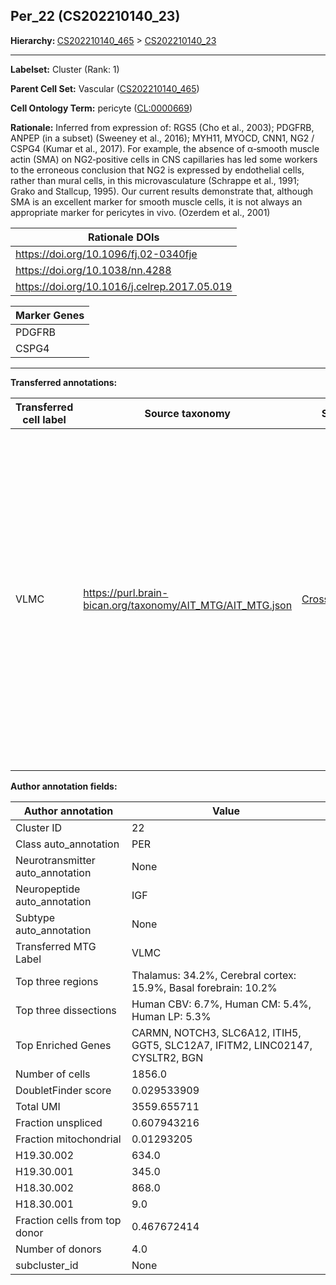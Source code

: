 ## Per_22 (CS202210140_23)
<b>Hierarchy: </b>
[CS202210140_465](https://purl.brain-bican.org/taxonomy/CS202210140#CS202210140_465) >
[CS202210140_23](https://purl.brain-bican.org/taxonomy/CS202210140#CS202210140_23)

---


**Labelset:** Cluster (Rank: 1)

**Parent Cell Set:** Vascular ([CS202210140_465](https://purl.brain-bican.org/taxonomy/CS202210140#CS202210140_465))



**Cell Ontology Term:**  pericyte ([CL:0000669](https://www.ebi.ac.uk/ols/ontologies/cl/terms?obo_id=CL:0000669)) 

**Rationale:** Inferred from expression of: RGS5 (Cho et al., 2003);  PDGFRB, ANPEP (in a subset) (Sweeney et al., 2016); MYH11, MYOCD, CNN1, NG2 / CSPG4 (Kumar et al., 2017).   For example, the absence of α‐smooth muscle actin (SMA) on NG2‐positive cells in CNS capillaries has led some workers to the erroneous conclusion that NG2 is expressed by endothelial cells, rather than mural cells, in this microvasculature (Schrappe et al., 1991; Grako and Stallcup, 1995). Our current results demonstrate that, although SMA is an excellent marker for smooth muscle cells, it is not always an appropriate marker for pericytes in vivo. (Ozerdem et al., 2001)

| Rationale DOIs |
|----------------|
|https://doi.org/10.1096/fj.02-0340fje|
|https://doi.org/10.1038/nn.4288|
|https://doi.org/10.1016/j.celrep.2017.05.019|

[MARKER GENES.]: #


| Marker Genes |
|--------------|
|PDGFRB|
|CSPG4|

---

[TRANSFERRED ANNOTATIONS.]: #


**Transferred annotations:**

| Transferred cell label | Source taxonomy | Source node accession | Algorithm name | Comment |
|------------------------|-----------------|-----------------------|----------------|---------|
|VLMC|https://purl.brain-bican.org/taxonomy/AIT_MTG/AIT_MTG.json|[CrossArea_subclass:f6b98fd9f4](https://purl.brain-bican.org/taxonomy/AIT_MTG#CrossArea_subclass_f6b98fd9f4)||We performed PCA (50 components) on our full dataset, trained a random forest classifier (scikit-learn, class_ weight=‘balanced’, max_depth=50) on the MTG labels, and then predicted labels for all cells. We labeled each cluster with the mode of its constituent cells if two conditions were met: more than 0.8 of predicted labels matched the mode, and the mean probability of these pre- dictions was greater than 0.8.|

[AUTHOR ANNOTATION FIELDS.]: #


**Author annotation fields:**

| Author annotation | Value |
|-------------------|-------|
|Cluster ID|22|
|Class auto_annotation|PER|
|Neurotransmitter auto_annotation|None|
|Neuropeptide auto_annotation|IGF|
|Subtype auto_annotation|None|
|Transferred MTG Label|VLMC|
|Top three regions|Thalamus: 34.2%, Cerebral cortex: 15.9%, Basal forebrain: 10.2%|
|Top three dissections|Human CBV: 6.7%, Human CM: 5.4%, Human LP: 5.3%|
|Top Enriched Genes|CARMN, NOTCH3, SLC6A12, ITIH5, GGT5, SLC12A7, IFITM2, LINC02147, CYSLTR2, BGN|
|Number of cells|1856.0|
|DoubletFinder score|0.029533909|
|Total UMI|3559.655711|
|Fraction unspliced|0.607943216|
|Fraction mitochondrial|0.01293205|
|H19.30.002|634.0|
|H19.30.001|345.0|
|H18.30.002|868.0|
|H18.30.001|9.0|
|Fraction cells from top donor|0.467672414|
|Number of donors|4.0|
|subcluster_id|None|
